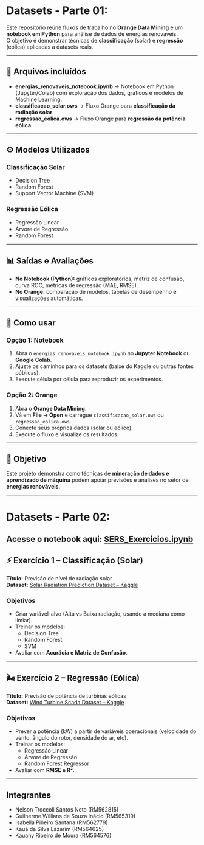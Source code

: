 # Datasets - Parte 01:

Este repositório reúne fluxos de trabalho no **Orange Data Mining** e um **notebook em Python** para análise de dados de energias renováveis.  
O objetivo é demonstrar técnicas de **classificação** (solar) e **regressão** (eólica) aplicadas a datasets reais.

---

## 📂 Arquivos incluídos
- **energias_renovaveis_notebook.ipynb** → Notebook em Python (Jupyter/Colab) com exploração dos dados, gráficos e modelos de Machine Learning.  
- **classificacao_solar.ows** → Fluxo Orange para **classificação da radiação solar**.  
- **regressao_eolica.ows** → Fluxo Orange para **regressão da potência eólica**.  

---

## ⚙️ Modelos Utilizados
### Classificação Solar
- Decision Tree  
- Random Forest  
- Support Vector Machine (SVM)  

### Regressão Eólica
- Regressão Linear  
- Árvore de Regressão  
- Random Forest  

---

## 📊 Saídas e Avaliações
- **No Notebook (Python):** gráficos exploratórios, matriz de confusão, curva ROC, métricas de regressão (MAE, RMSE).  
- **No Orange:** comparação de modelos, tabelas de desempenho e visualizações automáticas.  

---

## 🚀 Como usar
### Opção 1: Notebook
1. Abra o `energias_renovaveis_notebook.ipynb` no **Jupyter Notebook** ou **Google Colab**.  
2. Ajuste os caminhos para os datasets (baixe do Kaggle ou outras fontes públicas).  
3. Execute célula por célula para reproduzir os experimentos.  

### Opção 2: Orange
1. Abra o **Orange Data Mining**.  
2. Vá em **File → Open** e carregue `classificacao_solar.ows` ou `regressao_eolica.ows`.  
3. Conecte seus próprios dados (solar ou eólico).  
4. Execute o fluxo e visualize os resultados.  

---

## 🔋 Objetivo
Este projeto demonstra como técnicas de **mineração de dados e aprendizado de máquina** podem apoiar previsões e análises no setor de **energias renováveis**.

---

# Datasets - Parte 02:
Acesse o notebook aqui: [SERS_Exercicios.ipynb](SERS_Exercicios.ipynb)
---

## ⚡ Exercício 1 – Classificação (Solar)

**Título:** Previsão de nível de radiação solar  
**Dataset:** [Solar Radiation Prediction Dataset – Kaggle](https://www.kaggle.com/datasets/dronio/SolarEnergy)

### Objetivos
- Criar variável-alvo (Alta vs Baixa radiação, usando a mediana como limiar).  
- Treinar os modelos:  
  - Decision Tree  
  - Random Forest  
  - SVM  
- Avaliar com **Acurácia e Matriz de Confusão**.

---

## 🌬️ Exercício 2 – Regressão (Eólica)

**Título:** Previsão de potência de turbinas eólicas  
**Dataset:** [Wind Turbine Scada Dataset – Kaggle](https://www.kaggle.com/datasets/berkerisen/wind-turbine-scada-dataset)

### Objetivos
- Prever a potência (kW) a partir de variáveis operacionais (velocidade do vento, ângulo do rotor, densidade do ar, etc).  
- Treinar os modelos:  
  - Regressão Linear  
  - Árvore de Regressão  
  - Random Forest Regressor  
- Avaliar com **RMSE e R²**.

 ---
 
## Integrantes
- Nelson Troccoli Santos Neto (RM562815)
- Guilherme Willians de Souza Inácio (RM565319)
- Isabella Piñeiro Santana (RM562779)
- Kauã da Silva Lazarim (RM564625) 
- Kauany Ribeiro de Moura (RM564576)
